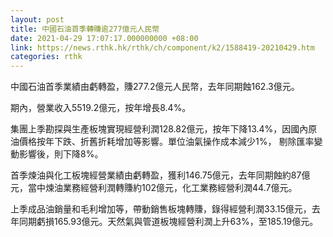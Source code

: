 ```yaml
---
layout: post
title: 中國石油首季轉賺逾277億元人民幣
date: 2021-04-29 17:07:17.000000000 +08:00
link: https://news.rthk.hk/rthk/ch/component/k2/1588419-20210429.htm
categories: rthk
---
```


中國石油首季業績由虧轉盈，賺277.2億元人民幣，去年同期蝕162.3億元。

期內，營業收入5519.2億元，按年增長8.4%。

集團上季勘探與生產板塊實現經營利潤128.82億元，按年下降13.4%，因國內原油價格按年下跌、折舊折耗增加等影響。單位油氣操作成本減少1%， 剔除匯率變動影響後，則下降8%。

首季煉油與化工板塊經營業績由虧轉盈，獲利146.75億元，去年同期蝕約87億元，當中煉油業務經營利潤轉賺約102億元，化工業務經營利潤44.7億元。

上季成品油銷量和毛利增加等，帶動銷售板塊轉賺，錄得經營利潤33.15億元，去年同期虧損165.93億元。天然氣與管道板塊經營利潤上升63%，至185.19億元。
